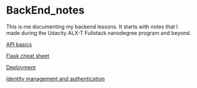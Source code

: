 # BackEnd_notes

This is me documenting my backend lessons. It starts with notes that I made during the Udacity ALX-T Fullstack nanodegree program and beyond.

[API basics](APIs.md)

[Flask cheat sheet](Flask_cheat_sheet.md)

[Deployment](deployment.md)

[Identity management and authentication](identity_and_authentication.md)
